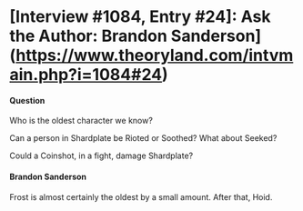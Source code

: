 # [Interview #1084, Entry #24]: Ask the Author: Brandon Sanderson](https://www.theoryland.com/intvmain.php?i=1084#24)

#### Question

Who is the oldest character we know?
  
Can a person in Shardplate be Rioted or Soothed? What about Seeked?
  
Could a Coinshot, in a fight, damage Shardplate?

#### Brandon Sanderson

Frost is almost certainly the oldest by a small amount. After that, Hoid.

